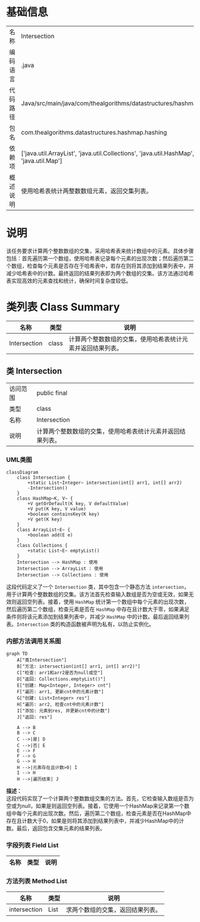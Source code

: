 # 基础信息

|      |      |
|------|------|
| 名称 | Intersection |
| 编码语言 | .java |
| 代码路径 | Java/src/main/java/com/thealgorithms/datastructures/hashmap/hashing/Intersection.java |
| 包名 | com.thealgorithms.datastructures.hashmap.hashing |
| 依赖项 | ['java.util.ArrayList', 'java.util.Collections', 'java.util.HashMap', 'java.util.List', 'java.util.Map'] |
| 概述说明 | 使用哈希表统计两整数数组元素，返回交集列表。 |

# 说明

该任务要求计算两个整数数组的交集，采用哈希表来统计数组中的元素。具体步骤包括：首先遍历第一个数组，使用哈希表记录每个元素的出现次数；然后遍历第二个数组，检查每个元素是否存在于哈希表中，若存在则将其添加到结果列表中，并减少哈希表中的计数。最终返回的结果列表即为两个数组的交集。该方法通过哈希表实现高效的元素查找和统计，确保时间复杂度较低。

# 类列表 Class Summary

| 名称   | 类型  | 说明 |
|-------|------|-------------|
| Intersection | class | 计算两个整数数组的交集，使用哈希表统计元素并返回结果列表。 |



## 类 Intersection

|      |      |
|------|------|
| 访问范围 | public final |
| 类型 | class |
| 名称 | Intersection |
| 说明 | 计算两个整数数组的交集，使用哈希表统计元素并返回结果列表。 |


### UML类图

```mermaid
classDiagram
    class Intersection {
        +static List~Integer~ intersection(int[] arr1, int[] arr2)
        -Intersection()
    }
    class HashMap~K, V~ {
        +V getOrDefault(K key, V defaultValue)
        +V put(K key, V value)
        +boolean containsKey(K key)
        +V get(K key)
    }
    class ArrayList~E~ {
        +boolean add(E e)
    }
    class Collections {
        +static List~E~ emptyList()
    }
    Intersection --> HashMap : 使用
    Intersection --> ArrayList : 使用
    Intersection --> Collections : 使用
```

这段代码定义了一个 `Intersection` 类，其中包含一个静态方法 `intersection`，用于计算两个整数数组的交集。该方法首先检查输入数组是否为空或无效，如果无效则返回空列表。接着，使用 `HashMap` 统计第一个数组中每个元素的出现次数，然后遍历第二个数组，检查元素是否在 `HashMap` 中存在且计数大于零，如果满足条件则将该元素添加到结果列表中，并减少 `HashMap` 中的计数。最后返回结果列表。`Intersection` 类的构造函数被声明为私有，以防止实例化。


### 内部方法调用关系图

```mermaid
graph TD
    A["类Intersection"]
    B["方法: intersection(int[] arr1, int[] arr2)"]
    C["检查: arr1和arr2是否为null或空"]
    D["返回: Collections.emptyList()"]
    E["创建: Map<Integer, Integer> cnt"]
    F["遍历: arr1, 更新cnt中的元素计数"]
    G["创建: List<Integer> res"]
    H["遍历: arr2, 检查cnt中的元素计数"]
    I["添加: 元素到res, 并更新cnt中的计数"]
    J["返回: res"]

    A --> B
    B --> C
    C -->|是| D
    C -->|否| E
    E --> F
    F --> G
    G --> H
    H -->|元素存在且计数>0| I
    I --> H
    H -->|遍历结束| J
```

**描述：**  
这段代码实现了一个计算两个整数数组交集的方法。首先，它检查输入数组是否为空或为null，如果是则返回空列表。接着，它使用一个HashMap来记录第一个数组中每个元素的出现次数。然后，遍历第二个数组，检查元素是否在HashMap中存在且计数大于0，如果是则将其添加到结果列表中，并减少HashMap中的计数。最后，返回包含交集元素的结果列表。

### 字段列表 Field List

| 名称  | 类型  | 说明 |
|-------|-------|------|

### 方法列表 Method List

| 名称  | 类型  | 说明 |
|-------|-------|------|
| intersection | List<Integer> | 求两个数组的交集，返回结果列表。 |




